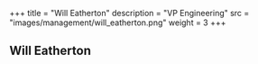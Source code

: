 +++
title = "Will Eatherton"
description = "VP Engineering"
src = "images/management/will_eatherton.png"
weight = 3
+++

## Will Eatherton

